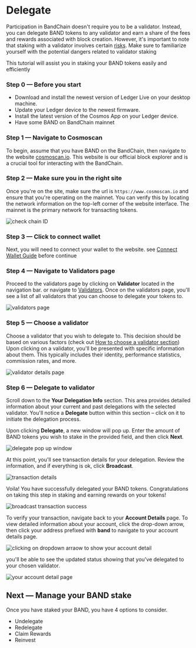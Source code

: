 # Delegate

Participation in BandChain doesn't require you to be a validator. Instead, you can delegate BAND tokens to any validator and earn a share of the fees and rewards associated with block creation. However, it's important to note that staking with a validator involves certain [risks](./01-introduction.md#risks-of-slashing). Make sure to familiarize yourself with the potential dangers related to validator staking

This tutorial will assist you in staking your BAND tokens easily and efficiently

### Step 0 — Before you start

- Download and install the newest version of Ledger Live on your desktop machine.
- Update your Ledger device to the newest firmware.
- Install the latest version of the Cosmos App on your Ledger device.
- Have some BAND on BandChain mainnet

### Step 1 — Navigate to Cosmoscan

To begin, assume that you have BAND on the BandChain, then navigate to the website [cosmoscan.io](https://www.cosmoscan.io). This website is our official block explorer and is a crucial tool for interacting with the BandChain.

### Step 2 — Make sure you in the right site

Once you're on the site, make sure the url is `https://www.cosmoscan.io` and ensure that you're operating on the mainnet. You can verify this by locating the network information on the top-left corner of the website interface. The mainnet is the primary network for transacting tokens.

![check chain ID](/img/staking/chain_id.png)

### Step 3 — Click to connect wallet

Next, you will need to connect your wallet to the website. see [Connect Wallet Guide](./02-connect-wallet.md) before continue

### Step 4 — Navigate to Validators page

Proceed to the validators page by clicking on **Validator** located in the navigation bar. or navigate to [Validators](https://www.cosmoscan.io/validators). Once on the validators page, you'll see a list of all validators that you can choose to delegate your tokens to.

![validators page](/img/staking/all_validators_page.png)

### Step 5 — Choose a validator

Choose a validator that you wish to delegate to. This decision should be based on various factors (check out [How to choose a validator section](./introduction#how-to-choose-a-validator))
Upon clicking on a validator, you'll be presented with specific information about them. This typically includes their identity, performance statistics, commission rates, and more.

![validator details page](/img/staking/validator_detail.png)

### Step 6 — Delegate to validator

Scroll down to the **Your Delegation Info** section. This area provides detailed information about your current and past delegations with the selected validator. You'll notice a **Delegate** button within this section – click on it to initiate the delegation process.

Upon clicking **Delegate**, a new window will pop up. Enter the amount of BAND tokens you wish to stake in the provided field, and then click **Next**.

![delegate pop up window](/img/staking/delegate_modal.png)

At this point, you'll see transaction details for your delegation. Review the information, and if everything is ok, click **Broadcast**.

![transaction details](/img/staking/transaction_detail.png)

Voila! You have successfully delegated your BAND tokens. Congratulations on taking this step in staking and earning rewards on your tokens!

![broadcast transaction success](/img/staking/transaction_success.png)

To verify your transaction, navigate back to your **Account Details** page. To view detailed information about your account, click the drop-down arrow, then click your address prefixed with **band** to navigate to your account details page.

![clicking on dropdown arraow to show your account detail](/img/staking/expaned_account_button.png)

you'll be able to see the updated status showing that you've delegated to your chosen validator.

![your account detail page](/img/staking/account_delegation_details.png)

## Next — Manage your BAND stake

Once you have staked your BAND, you have 4 options to consider.

- Undelegate
- Redelegate
- Claim Rewards
- Reinvest
